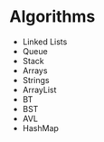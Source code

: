 # Algorithms
* Linked Lists
* Queue
* Stack
* Arrays
* Strings
* ArrayList
* BT
* BST
* AVL
* HashMap
